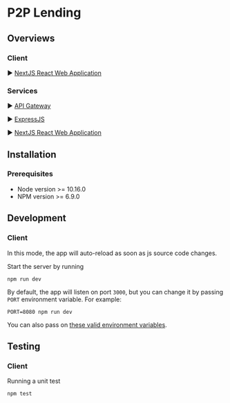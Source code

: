 # P2P Lending 
## Overviews
### Client
 :arrow_forward: [NextJS React Web Application](https://github.com/Skydddoogg/soa2019_group2/tree/master/client/app)
### Services
 :arrow_forward: [API Gateway](https://github.com/Skydddoogg/soa2019_group2/tree/master/client/app)
 
 :arrow_forward: [ExpressJS](https://github.com/Skydddoogg/soa2019_group2/tree/master/client/app)
 
 :arrow_forward: [NextJS React Web Application](https://github.com/Skydddoogg/soa2019_group2/tree/master/client/app)
 
## Installation
### Prerequisites
- Node version >= 10.16.0
- NPM version >= 6.9.0
## Development
### Client
In this mode, the app will auto-reload as soon as js source code changes.

Start the server by running
```
npm run dev
```
By default, the app will listen on port `3000`, but you can change it by passing `PORT` environment variable.
For example:
```
PORT=8080 npm run dev
```
You can also pass on [these valid environment variables](#environment-variables).

## Testing
### Client
Running a unit test
```
npm test
```
